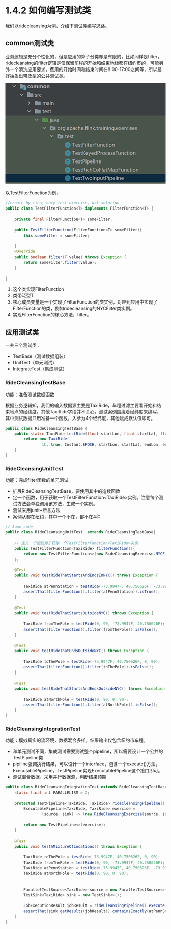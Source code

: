 # 1.4.2 如何编写测试类

我们以ridecleansing为例，介绍下测试类编写思路。

## common测试类

业务逻辑是充分个性化的，但是应用的算子分类却是有限的，比如同样是filter，ridecleansing的filter逻辑是仅保留车程的开始和结束地标都在纽约市的，可能另外一个清洗应用要求，费用的开始时间和结束时间在8:00-17:00之间等，所以最好抽象出带泛型的公共测试类。

![](<../../../.gitbook/assets/image (11).png>)

以TestFilterFunction为例，

```java
//create by tina, only test exercise, not solution
public class TestFilterFunction<T> implements FilterFunction<T> {

    private final FilterFunction<T> someFilter;

    public TestFilterFunction(FilterFunction<T> someFilter){
        this.someFilter = someFilter;

    }
    @Override
    public boolean filter(T value) throws Exception {
        return someFilter.filter(value);
    }

}
```

1. 这个类实现FilterFunction
2. 类带泛型T
3. 核心成员变量是一个实现了FilterFunction的类实例，对应到应用中实现了FilterFunction的类，例如ridecleansing的NYCFilter类实例。
4. 实现FilterFunction的核心方法，filter。

## 应用测试类

一共三个测试类：

* TestBase（测试数据组装）
* UnitTest（单元测试）
* IntegrateTest（集成测试）

### RideCleansingTestBase

功能：准备测试数据函数

根据业务逻辑知，我们的输入数据源主要是TaxiRide，车程过滤主要看开始和结束地点的经纬度，其他TaxiRide字段并不关心。测试案例围绕着经纬度来编写，其中测试数据只用准备一个函数，入参为4个经纬度，其他赋成默认值即可。

```java
public class RideCleansingTestBase {
    public static TaxiRide testRide(float startLon, float startLat, float endLon, float endLat) {
        return new TaxiRide(
                1L, true, Instant.EPOCH, startLon, startLat, endLon, endLat, (short) 1, 0, 0);
    }
}
```

### RideCleansingUnitTest

功能：完成filter函数的单元测试

* 扩展RideCleansingTestBase，要使用其中的造数函数
* 定一个函数，用于获取一个TestFilterFunction\<TaxiRide>实例。注意每个测试方法会单独调用该方法，生成一个实例。
* 测试采用junit+断言方法
* 案例从都在纽约，其中一个不在，都不在4种

```java
// Some code
public class RideCleansingUnitTest  extends RideCleansingTestBase{

    // 定义一个函数用于获取一个TestFilterFunction<TaxiRide>实例
    public TestFilterFunction<TaxiRide> filterFunction(){
        return new TestFilterFunction<>(new RideCleansingExercise.NYCFilter());
    };

    @Test
    public void testRideThatStartsAndEndsInNYC() throws Exception {

        TaxiRide atPennStation = testRide(-73.9947F, 40.750626F, -73.9947F, 40.750626F);
        assertThat(filterFunction().filter(atPennStation)).isTrue();
    }

    @Test
    public void testRideThatStartsOutsideNYC() throws Exception {

        TaxiRide fromThePole = testRide(0, 90, -73.9947F, 40.750626F);
        assertThat(filterFunction().filter(fromThePole)).isFalse();
    }

    @Test
    public void testRideThatEndsOutsideNYC() throws Exception {

        TaxiRide toThePole = testRide(-73.9947F, 40.750626F, 0, 90);
        assertThat(filterFunction().filter(toThePole)).isFalse();
    }

    @Test
    public void testRideThatStartsAndEndsOutsideNYC() throws Exception {

        TaxiRide atNorthPole = testRide(0, 90, 0, 90);
        assertThat(filterFunction().filter(atNorthPole)).isFalse();
    }
}
```

### RideCleansingIntegrationTest

功能：模拟真实的流环境，数据混合多样，结果输出仅包含纽约市车程。

* 和单元测试不同，集成测试需要测试整个pipeline，所以需要设计一个公共的TestPipeline类
* pipiline强调执行结果，可以设计一个interface，包含一个execute()方法，ExecutablePipeline。TestPipeline实现ExecutablePipeline这个接口即可。
* 测试混合数据，采用并行数据源，判断结果预期

```java
public class RideCleansingIntegrationTest extends RideCleansingTestBase{
    static final int PARALLELISM = 2;

    protected TestPipeline<TaxiRide, TaxiRide> rideCleansingPipeline() {
        ExecutablePipeline<TaxiRide, TaxiRide> exercise =
                (source, sink) -> (new RideCleansingExercise(source, sink)).execute();

        return new TestPipeline<>(exercise);
    }

    @Test
    public void testAMixtureOfLocations() throws Exception {

        TaxiRide toThePole = testRide(-73.9947F, 40.750626F, 0, 90);
        TaxiRide fromThePole = testRide(0, 90, -73.9947F, 40.750626F);
        TaxiRide atPennStation = testRide(-73.9947F, 40.750626F, -73.9947F, 40.750626F);
        TaxiRide atNorthPole = testRide(0, 90, 0, 90);


        ParallelTestSource<TaxiRide> source = new ParallelTestSource<>(toThePole, fromThePole, atPennStation, atNorthPole);
        TestSink<TaxiRide> sink = new TestSink<>();

        JobExecutionResult jobResult = rideCleansingPipeline().execute(source,sink);
        assertThat(sink.getResults(jobResult)).containsExactly(atPennStation);
    }
}
```
